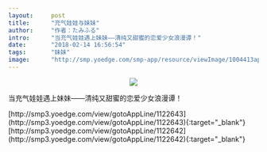 ```yaml
---
layout:     post
title:      "充气娃娃与妹妹"
author:     "作者：たみふる"
intro:      "当充气娃娃遇上妹妹——清纯又甜蜜的恋爱少女浪漫谭！"
date:       "2018-02-14 16:56:54"
tags:       "妹妹"
image:      "http://smp.yoedge.com/smp-app/resource/viewImage/1004413appline.png"
---
```

<div style="text-align: center">
<p><img src="http://smp.yoedge.com/smp-app/resource/viewImage/1004413appline.png"/></p>
</div>
<p class="post-meta">
<span>当充气娃娃遇上妹妹——清纯又甜蜜的恋爱少女浪漫谭！</span>
</p>
[http://smp3.yoedge.com/view/gotoAppLine/1122643](http://smp3.yoedge.com/view/gotoAppLine/1122643){:target="_blank"}
[http://smp3.yoedge.com/view/gotoAppLine/1122642](http://smp3.yoedge.com/view/gotoAppLine/1122642){:target="_blank"}


